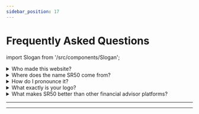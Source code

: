 ```yaml
---
sidebar_position: 17
---
```


# Frequently Asked Questions

import Slogan from '/src/components/Slogan';

<details>
  <summary>Who made this website?</summary>

[This guy.](https://tpascarella.github.io)

</details>

<details>
  <summary>Where does the name SR50 come from?</summary>

The best piece of financial advice is to get to a Savings Rate of 50%

(S)avings (R)ate of (50)%

</details>

<details>
  <summary>How do I pronounce it?</summary>

"ess are fifty"

</details>

<details>
  <summary>What exactly is your logo?</summary>

Our logo is modeled after the Savings Rate graph, shown on [Networthify.com](https://networthify.com/calculator/earlyretirement?income=50000&initialBalance=0&expenses=20000&annualPct=5&withdrawalRate=4)

</details>

<details>
  <summary>What makes SR50 better than other financial advisor platforms?</summary>

A few things:
- Everything we teach is made freely available through this website, and our content is [constantly being updated and refined](https://github.com/tpascarella/sr50/commits/main).
- We focus on improving our users' Savings Rate, as opposed to Net Worth. If you optimize for [Savings Rate](/kpis/primary/savings-rate.md) you can reach the same level of financial independence within 3-5 years, as it would take 35-40 years using a typical financial advisor approach.
- We DO NOT sell insurance or shitty investment products like all other [financial advisors.](problems.md)
- We NEVER sell user data.

</details>

---
<Slogan/>

---